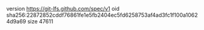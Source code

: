 version https://git-lfs.github.com/spec/v1
oid sha256:22872852cddf76861fe1e5fb2404ec5fd6258753af4ad3fc1f100a10624d9a69
size 47611
